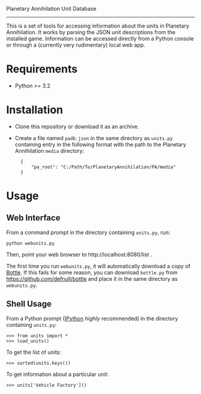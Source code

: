 Planetary Annihilation Unit Database
************************************

This is a set of tools for accessing information about the units in Planetary
Annihilation. It works by parsing the JSON unit descriptions from the
installed game. Information can be accessed directly from a Python console or
through a (currently very rudimentary) local web app.

Requirements
============

- Python >= 3.2

Installation
============

- Clone this repository or download it as an archive.
- Create a file named `padb.json` in the same directory as `units.py`
  containing entry in the following format with the path to the Planetary
  Annihilation `media` directory:

        {
            "pa_root": "C:/Path/To/PlanetaryAnnihilation/PA/media"
        }

Usage
=====

Web Interface
-------------

From a command prompt in the directory containing `units.py`, run:

    python webunits.py

Then, point your web browser to http://localhost:8080/list .

The first time you run `webunits.py`, it will automatically download a copy of
[Bottle](http://bottlepy.org/). If this fails for some reason, you can
download `bottle.py` from https://github.com/defnull/bottle and place it in
the same directory as `webunits.py`.

Shell Usage
-----------

From a Python prompt ([IPython](http://ipython.org/install.html) *highly*
recommended) in the directory containing `units.py`:

    >>> from units import *
    >>> load_units()

To get the list of units:

    >>> sorted(units.keys())

To get information about a particular unit:

    >>> units['Vehicle Factory']()
